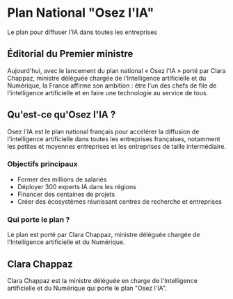 # Plan National "Osez l'IA"

Le plan pour diffuser l'IA dans toutes les entreprises

## Éditorial du Premier ministre

Aujourd'hui, avec le lancement du plan national « Osez l'IA » porté par Clara Chappaz, ministre déléguée chargée de l'Intelligence artificielle et du Numérique, la France affirme son ambition : être l'un des chefs de file de l'intelligence artificielle et en faire une technologie au service de tous.

## Qu'est-ce qu'Osez l'IA ?

Osez l'IA est le plan national français pour accélérer la diffusion de l'intelligence artificielle dans toutes les entreprises françaises, notamment les petites et moyennes entreprises et les entreprises de taille intermédiaire.

### Objectifs principaux

- Former des millions de salariés
- Déployer 300 experts IA dans les régions
- Financer des centaines de projets
- Créer des écosystèmes réunissant centres de recherche et entreprises

### Qui porte le plan ?

Le plan est porté par Clara Chappaz, ministre déléguée chargée de l'Intelligence artificielle et du Numérique.

## Clara Chappaz

Clara Chappaz est la ministre déléguée en charge de l'Intelligence artificielle et du Numérique qui porte le plan "Osez l'IA".
